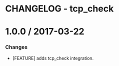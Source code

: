 # CHANGELOG - tcp_check

1.0.0 / 2017-03-22
==================

### Changes

* [FEATURE] adds tcp_check integration.

